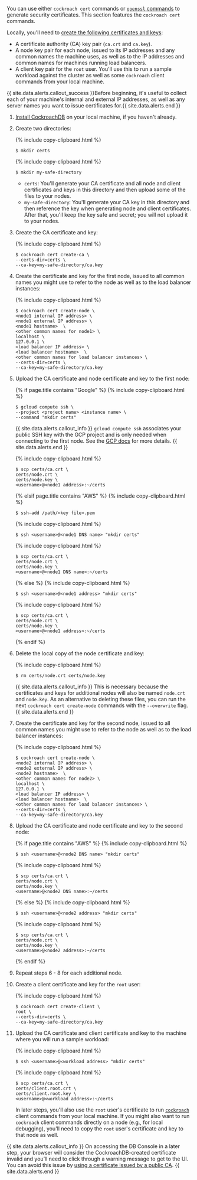 You can use either `cockroach cert` commands or [`openssl` commands](create-security-certificates-openssl.html) to generate security certificates. This section features the `cockroach cert` commands.

Locally, you'll need to [create the following certificates and keys](cockroach-cert.html):

- A certificate authority (CA) key pair (`ca.crt` and `ca.key`).
- A node key pair for each node, issued to its IP addresses and any common names the machine uses, as well as to the IP addresses and common names for machines running load balancers.
- A client key pair for the `root` user. You'll use this to run a sample workload against the cluster as well as some `cockroach` client commands from your local machine.

{{ site.data.alerts.callout_success }}Before beginning, it's useful to collect each of your machine's internal and external IP addresses, as well as any server names you want to issue certificates for.{{ site.data.alerts.end }}

1. [Install CockroachDB](install-cockroachdb.html) on your local machine, if you haven't already.

2. Create two directories:

    {%  include copy-clipboard.html %}
    ~~~ shell
    $ mkdir certs
    ~~~

    {%  include copy-clipboard.html %}
    ~~~ shell
    $ mkdir my-safe-directory
    ~~~
    - `certs`: You'll generate your CA certificate and all node and client certificates and keys in this directory and then upload some of the files to your nodes.
    - `my-safe-directory`: You'll generate your CA key in this directory and then reference the key when generating node and client certificates. After that, you'll keep the key safe and secret; you will not upload it to your nodes.

3. Create the CA certificate and key:

    {%  include copy-clipboard.html %}
    ~~~ shell
    $ cockroach cert create-ca \
    --certs-dir=certs \
    --ca-key=my-safe-directory/ca.key
    ~~~

4. Create the certificate and key for the first node, issued to all common names you might use to refer to the node as well as to the load balancer instances:

    {%  include copy-clipboard.html %}
    ~~~ shell
    $ cockroach cert create-node \
    <node1 internal IP address> \
    <node1 external IP address> \
    <node1 hostname>  \
    <other common names for node1> \
    localhost \
    127.0.0.1 \
    <load balancer IP address> \
    <load balancer hostname>  \
    <other common names for load balancer instances> \
    --certs-dir=certs \
    --ca-key=my-safe-directory/ca.key
    ~~~

5. Upload the CA certificate and node certificate and key to the first node:
   
    {%  if page.title contains "Google" %}
    {%  include copy-clipboard.html %}
    ~~~ shell
    $ gcloud compute ssh \
    --project <project name> <instance name> \
    --command "mkdir certs"
    ~~~

    {{ site.data.alerts.callout_info }}
    `gcloud compute ssh` associates your public SSH key with the GCP project and is only needed when connecting to the first node. See the [GCP docs](https://cloud.google.com/sdk/gcloud/reference/compute/ssh) for more details.
    {{ site.data.alerts.end }}

    {%  include copy-clipboard.html %}
    ~~~ shell
    $ scp certs/ca.crt \
    certs/node.crt \
    certs/node.key \
    <username>@<node1 address>:~/certs
    ~~~

    {%  elsif page.title contains "AWS" %}
    {%  include copy-clipboard.html %}
    ~~~ shell
    $ ssh-add /path/<key file>.pem
    ~~~

    {%  include copy-clipboard.html %}
    ~~~ shell
    $ ssh <username>@<node1 DNS name> "mkdir certs"
    ~~~

    {%  include copy-clipboard.html %}
    ~~~ shell
    $ scp certs/ca.crt \
    certs/node.crt \
    certs/node.key \
    <username>@<node1 DNS name>:~/certs
    ~~~

    {%  else %}
    {%  include copy-clipboard.html %}
    ~~~ shell
    $ ssh <username>@<node1 address> "mkdir certs"
    ~~~

    {%  include copy-clipboard.html %}
    ~~~ shell
    $ scp certs/ca.crt \
    certs/node.crt \
    certs/node.key \
    <username>@<node1 address>:~/certs
    ~~~
    {%  endif %}

6. Delete the local copy of the node certificate and key:

    {%  include copy-clipboard.html %}
    ~~~ shell
    $ rm certs/node.crt certs/node.key
    ~~~

    {{ site.data.alerts.callout_info }}
    This is necessary because the certificates and keys for additional nodes will also be named `node.crt` and `node.key`. As an alternative to deleting these files, you can run the next `cockroach cert create-node` commands with the `--overwrite` flag.
    {{ site.data.alerts.end }}

7. Create the certificate and key for the second node, issued to all common names you might use to refer to the node as well as to the load balancer instances:

    {%  include copy-clipboard.html %}
    ~~~ shell
    $ cockroach cert create-node \
    <node2 internal IP address> \
    <node2 external IP address> \
    <node2 hostname>  \
    <other common names for node2> \
    localhost \
    127.0.0.1 \
    <load balancer IP address> \
    <load balancer hostname>  \
    <other common names for load balancer instances> \
    --certs-dir=certs \
    --ca-key=my-safe-directory/ca.key
    ~~~

8. Upload the CA certificate and node certificate and key to the second node:

    {%  if page.title contains "AWS" %}
    {%  include copy-clipboard.html %}
    ~~~ shell
    $ ssh <username>@<node2 DNS name> "mkdir certs"
    ~~~

    {%  include copy-clipboard.html %}
    ~~~ shell
    $ scp certs/ca.crt \
    certs/node.crt \
    certs/node.key \
    <username>@<node2 DNS name>:~/certs
    ~~~

    {%  else %}
    {%  include copy-clipboard.html %}
    ~~~ shell
    $ ssh <username>@<node2 address> "mkdir certs"
    ~~~

    {%  include copy-clipboard.html %}
    ~~~ shell
    $ scp certs/ca.crt \
    certs/node.crt \
    certs/node.key \
    <username>@<node2 address>:~/certs
    ~~~
    {%  endif %}

9. Repeat steps 6 - 8 for each additional node.

10. Create a client certificate and key for the `root` user:

    {%  include copy-clipboard.html %}
    ~~~ shell
    $ cockroach cert create-client \
    root \
    --certs-dir=certs \
    --ca-key=my-safe-directory/ca.key
    ~~~

11. Upload the CA certificate and client certificate and key to the machine where you will run a sample workload:

    {%  include copy-clipboard.html %}
    ~~~ shell
    $ ssh <username>@<workload address> "mkdir certs"
    ~~~

    {%  include copy-clipboard.html %}
    ~~~ shell
    $ scp certs/ca.crt \
    certs/client.root.crt \
    certs/client.root.key \
    <username>@<workload address>:~/certs
    ~~~

    In later steps, you'll also use the `root` user's certificate to run [`cockroach`](cockroach-commands.html) client commands from your local machine. If you might also want to run `cockroach` client commands directly on a node (e.g., for local debugging), you'll need to copy the `root` user's certificate and key to that node as well.

{{ site.data.alerts.callout_info }}
On accessing the DB Console in a later step, your browser will consider the CockroachDB-created certificate invalid and you’ll need to click through a warning message to get to the UI. You can avoid this issue by [using a certificate issued by a public CA](create-security-certificates-custom-ca.html#accessing-the-db-console-for-a-secure-cluster).
{{ site.data.alerts.end }}
